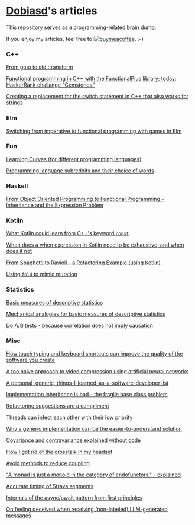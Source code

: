 [Dobiasd](https://github.com/dobiasd)'s articles
================================================

This repository serves as a programming-related brain dump.

If you enjoy my articles, feel free to [![buymeacoffee](https://www.buymeacoffee.com/assets/img/custom_images/orange_img.png)](https://buymeacoffee.com/tobiashermann). ;-)

### C++

[From goto to std::transform](https://github.com/Dobiasd/articles/blob/master/from_goto_to_std-transform.md)

[Functional programming in C++ with the FunctionalPlus library; today: HackerRank challange "Gemstones"](https://github.com/Dobiasd/articles/blob/master/functional_programming_in_cpp_with_the_functionalplus_library_today_hackerrank_challange_gemstones.md)

[Creating a replacement for the switch statement in C++ that also works for strings](https://github.com/Dobiasd/articles/blob/master/creating_a_replacement_for_the_switch_statement_in_cpp_that_also_works_for_strings.md)

### Elm

[Switching from imperative to functional programming with games in Elm](https://github.com/Dobiasd/articles/blob/master/switching_from_imperative_to_functional_programming_with_games_in_Elm.md)

### Fun

[Learning Curves (for different programming languages)](https://github.com/Dobiasd/articles/blob/master/programming_language_learning_curves.md)

[Programming language subreddits and their choice of words](https://github.com/Dobiasd/programming-language-subreddits-and-their-choice-of-words)

### Haskell

[From Object Oriented Programming to Functional Programming - Inheritance and the Expression Problem](https://github.com/Dobiasd/articles/blob/master/from_oop_to_fp_-_inheritance_and_the_expression_problem.md)

### Kotlin

[What Kotlin could learn from C++'s keyword `const`](https://github.com/Dobiasd/articles/blob/master/what_kotlin_could_learn_from_cpps_keyword_const.md)

[When does a when expression in Kotlin need to be exhaustive, and when does it not](https://github.com/Dobiasd/articles/blob/master/when_does_a_when_expression_in_kotlin_need_to_be_exhaustive_and_when_does_it_not.md)

[From Spaghetti to Ravioli - a Refactoring Example (using Kotlin)](https://github.com/Dobiasd/articles/blob/master/from_spaghetti_to_ravioli_-_a_refactoring_example_using_kotlin.md)

[Using `fold` to mimic mutation](https://github.com/Dobiasd/articles/blob/master/using_fold_to_mimic_mutation.md)

### Statistics

[Basic measures of descriptive statistics](https://github.com/Dobiasd/articles/blob/master/basic_measures_of_descriptive_statistics.md)

[Mechanical analogies for basic measures of descriptive statistics](https://github.com/Dobiasd/articles/blob/master/mechanical_analogies_for_basic_measures_of_descriptive_statistics.md)

[Do A/B tests - because correlation does not imply causation](https://github.com/Dobiasd/articles/blob/master/do_a_b_tests_because_correlation_does_not_imply_causation.md)

### Misc

[How touch typing and keyboard shortcuts can improve the quality of the software you create](https://github.com/Dobiasd/articles/blob/master/how_touch_typing_and_keyboard_shortcuts_can_improve_the_quality_of_the_software_you_create.md)

[A too naive approach to video compression using artificial neural networks](https://github.com/Dobiasd/articles/blob/master/a_too_naive_approach_to_video_compression_using_artificial_neural_networks.md)

[A personal, generic, things-I-learned-as-a-software-developer list](https://github.com/Dobiasd/articles/blob/master/a_personal_generic_things_i_learned_as_a_software_developer_list.md)

[Implementation inheritance is bad - the fragile base class problem](https://github.com/Dobiasd/articles/blob/master/implementation_inheritance_is_bad_-_the_fragile_base_class_problem.md)

[Refactoring suggestions are a compliment](https://github.com/Dobiasd/articles/blob/master/refactoring_suggestions_are_a_compliment.md)

[Threads can infect each other with their low priority](https://github.com/Dobiasd/articles/blob/master/threads_can_infect_each_other_with_their_low_priority.md)

[Why a generic implementation can be the easier-to-understand solution](https://github.com/Dobiasd/articles/blob/master/why_a_generic_implementation_can_be_the_easier_to_understand_solution.md)

[Covariance and contravariance explained without code](https://github.com/Dobiasd/articles/blob/master/covariance_and_contravariance_explained_without_code.md)

[How I got rid of the crosstalk in my headset](https://github.com/Dobiasd/articles/blob/master/how_i_got_rid_of_the_crosstalk_in_my_headset.md)

[Avoid methods to reduce coupling](https://github.com/Dobiasd/articles/blob/master/avoid_methods_to_reduce_coupling.md)

["A monad is just a monoid in the category of endofunctors." - explained](https://github.com/Dobiasd/articles/blob/master/a_monad_is_just_a_monoid_in_the_category_of_endofunctors_explained.md)

[Accurate timing of Strava segments](https://github.com/Dobiasd/articles/blob/master/accurate_timing_of_strava_segments.md)

[Internals of the async/await pattern from first principles](https://github.com/Dobiasd/articles/blob/master/internals_of_the_async_await_pattern_from_first_principles.md)

[On feeling deceived when receiving (non-labeled) LLM-generated messages](on_feeling_deceived_when_receiving_non_labeled_llm_generated_messages.md)
